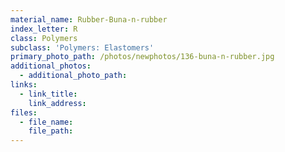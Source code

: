 ```yaml
---
material_name: Rubber-Buna-n-rubber
index_letter: R
class: Polymers
subclass: 'Polymers: Elastomers'
primary_photo_path: /photos/newphotos/136-buna-n-rubber.jpg
additional_photos:
  - additional_photo_path:
links:
  - link_title:
    link_address:
files:
  - file_name:
    file_path:
---
```



